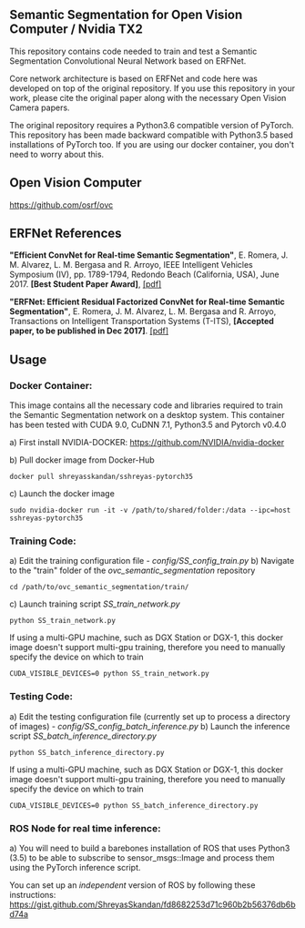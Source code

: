 ## Semantic Segmentation for Open Vision Computer / Nvidia TX2

This repository contains code needed to train and test a Semantic Segmentation Convolutional Neural Network based on ERFNet.

Core network architecture is based on ERFNet and code here was developed on top of the original repository. If you use this repository in your work, please cite the original paper along with the necessary Open Vision Camera papers.

The original repository requires a Python3.6 compatible version of PyTorch. This repository has been made backward compatible with Python3.5 based installations of PyTorch too. If you are using our docker container, you don't need to worry about this. 

## Open Vision Computer
https://github.com/osrf/ovc

## ERFNet References 
**"Efficient ConvNet for Real-time Semantic Segmentation"**, E. Romera, J. M. Alvarez, L. M. Bergasa and R. Arroyo, IEEE Intelligent Vehicles Symposium    (IV), pp. 1789-1794, Redondo Beach (California, USA), June 2017. 
**[Best Student Paper Award]**, [[pdf]](http://www.robesafe.uah.es/personal/eduardo.romera/pdfs/Romera17iv.pdf)
                                                                                 
**"ERFNet: Efficient Residual Factorized ConvNet for Real-time Semantic Segmentation"**, E. Romera, J. M. Alvarez, L. M. Bergasa and R. Arroyo,            Transactions on Intelligent Transportation Systems (T-ITS), **[Accepted paper, to be published in Dec 2017]**. [[pdf]](http://www.robesafe.uah.es/personal/eduardo.romera/pdfs/Romera17tits.pdf)

## Usage
### **Docker Container**:
This image contains all the necessary code and libraries required to train the Semantic Segmentation network on a desktop system. This container has been tested with CUDA 9.0, CuDNN 7.1, Python3.5 and Pytorch v0.4.0

a) First install NVIDIA-DOCKER: https://github.com/NVIDIA/nvidia-docker

b) Pull docker image from Docker-Hub
```
docker pull shreyasskandan/sshreyas-pytorch35
```

c) Launch the docker image
```
sudo nvidia-docker run -it -v /path/to/shared/folder:/data --ipc=host sshreyas-pytorch35
```

### **Training Code**:
a) Edit the training configuration file - *config/SS_config_train.py*
b) Navigate to the "train" folder of the *ovc_semantic_segmentation* repository
```
cd /path/to/ovc_semantic_segmentation/train/
```
c) Launch training script *SS_train_network.py*
```
python SS_train_network.py
```
If using a multi-GPU machine, such as DGX Station or DGX-1, this docker image doesn't support multi-gpu training, therefore you need to manually specify the device on which to train
```
CUDA_VISIBLE_DEVICES=0 python SS_train_network.py
```
### **Testing Code**:

a) Edit the testing configuration file (currently set up to process a directory of images) - *config/SS_config_batch_inference.py*
b) Launch the inference script *SS_batch_inference_directory.py*
```
python SS_batch_inference_directory.py
```
If using a multi-GPU machine, such as DGX Station or DGX-1, this docker image doesn't support multi-gpu training, therefore you need to manually specify the device on which to train
```
CUDA_VISIBLE_DEVICES=0 python SS_batch_inference_directory.py
```

### **ROS Node** for real time inference:

a) You will need to build a barebones installation of ROS that uses Python3 (3.5) to be able to subscribe to sensor_msgs::Image and process them using the PyTorch inference script.

You can set up an *independent* version of ROS by following these instructions:\
https://gist.github.com/ShreyasSkandan/fd8682253d71c960b2b56376db6bd74a
